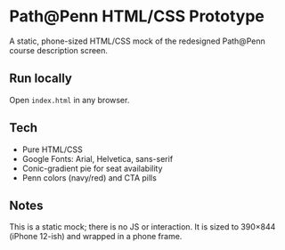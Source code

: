 # Path@Penn HTML/CSS Prototype

A static, phone-sized HTML/CSS mock of the redesigned Path@Penn course description screen.

## Run locally
Open `index.html` in any browser.

## Tech
- Pure HTML/CSS
- Google Fonts: Arial, Helvetica, sans-serif
- Conic-gradient pie for seat availability
- Penn colors (navy/red) and CTA pills

## Notes
This is a static mock; there is no JS or interaction. It is sized to 390×844 (iPhone 12-ish) and wrapped in a phone frame.
